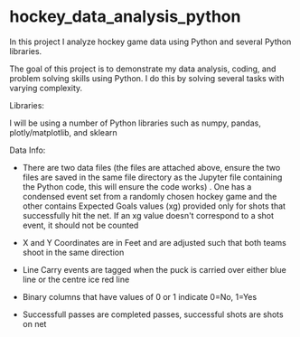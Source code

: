 # hockey_data_analysis_python

In this project I analyze hockey game data using Python and several Python libraries.

The goal of this project is to demonstrate my data analysis, coding, and problem solving skills using Python. I do this by solving several tasks with varying complexity.

Libraries:

I will be using a number of Python libraries such as numpy, pandas, plotly/matplotlib, and sklearn

Data Info:

- There are two data files (the files are attached above, ensure the two files are saved in the same file directory as the Jupyter file containing the Python code, this will ensure the code works) . One has a condensed event set from a randomly chosen hockey game and the other contains Expected Goals values (xg) provided only for shots that successfully hit the net. If an xg value doesn't correspond to a shot event, it should not be counted

- X and Y Coordinates are in Feet and are adjusted such that both teams shoot in the same direction

- Line Carry events are tagged when the puck is carried over either blue line or the centre ice red line

- Binary columns that have values of 0 or 1 indicate 0=No, 1=Yes

- Successfull passes are completed passes, successful shots are shots on net

